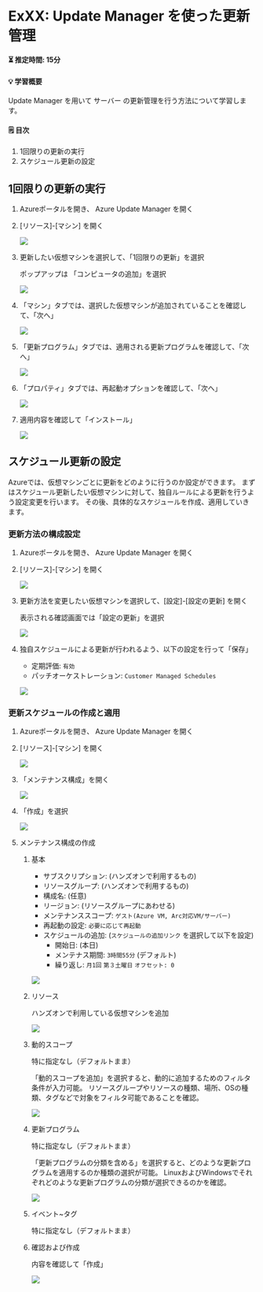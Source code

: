 # ExXX: Update Manager を使った更新管理

#### ⏳ 推定時間: 15分

#### 💡 学習概要

Update Manager を用いて サーバー の更新管理を行う方法について学習します。

#### 🗒️ 目次

1. 1回限りの更新の実行
1. スケジュール更新の設定

## 1回限りの更新の実行

1. Azureポータルを開き、 Azure Update Manager を開く

1. [リソース]-[マシン] を開く

   ![](../images/ex03/001-onetime.png)

1. 更新したい仮想マシンを選択して、「1回限りの更新」を選択

   ポップアップは 「コンピュータの追加」を選択

   ![](../images/ex03/002-onetime.png)

1. 「マシン」タブでは、選択した仮想マシンが追加されていることを確認して、「次へ」

   ![](../images/ex03/003-onetime.png)

1. 「更新プログラム」タブでは、適用される更新プログラムを確認して、「次へ」

   ![](../images/ex03/004-onetime.png)

1. 「プロパティ」タブでは、再起動オプションを確認して、「次へ」

   ![](../images/ex03/005-onetime.png)

1. 適用内容を確認して「インストール」

   ![](../images/ex03/006-onetime.png)


## スケジュール更新の設定

Azureでは、仮想マシンごとに更新をどのように行うのか設定ができます。
まずはスケジュール更新したい仮想マシンに対して、独自ルールによる更新を行うよう設定変更を行います。
その後、具体的なスケジュールを作成、適用していきます。

### 更新方法の構成設定

1. Azureポータルを開き、 Azure Update Manager を開く

1. [リソース]-[マシン] を開く

   ![](../images/ex03/101-schedule.png)

1. 更新方法を変更したい仮想マシンを選択して、[設定]-[設定の更新] を開く

   表示される確認画面では「設定の更新」を選択

   ![](../images/ex03/102-schedule.png)

1. 独自スケジュールによる更新が行われるよう、以下の設定を行って「保存」

   - 定期評価: `有効`
   - パッチオーケストレーション: `Customer Managed Schedules`

   ![](../images/ex03/103-schedule.png)

### 更新スケジュールの作成と適用

1. Azureポータルを開き、 Azure Update Manager を開く

1. [リソース]-[マシン] を開く

   ![](../images/ex03/104-schedule.png)

1. 「メンテナンス構成」を開く

   ![](../images/ex03/105-schedule.png)

1. 「作成」を選択

   ![](../images/ex03/106-schedule.png)

1. メンテナンス構成の作成

   1. 基本

      - サブスクリプション: (ハンズオンで利用するもの)
      - リソースグループ: (ハンズオンで利用するもの)
      - 構成名: (任意)
      - リージョン: (リソースグループにあわせる)
      - メンテナンススコープ: `ゲスト(Azure VM, Arc対応VM/サーバー)`
      - 再起動の設定: `必要に応じて再起動`
      - スケジュールの追加: (`スケジュールの追加リンク` を選択して以下を設定)
         - 開始日: (本日)
         - メンテナス期間: `3時間55分` (デフォルト)
         - 繰り返し: `月1回` `第３土曜日` `オフセット: 0`

      ![](../images/ex03/107a-schedule.png)

   1. リソース

      ハンズオンで利用している仮想マシンを追加

      ![](../images/ex03/107b-schedule.png)

   1. 動的スコープ

      特に指定なし（デフォルトまま）

      「動的スコープを追加」を選択すると、動的に追加するためのフィルタ条件が入力可能。
      リソースグループやリソースの種類、場所、OSの種類、タグなどで対象をフィルタ可能であることを確認。

      ![](../images/ex03/107c-schedule.png)

   1. 更新プログラム

      特に指定なし（デフォルトまま）

      「更新プログラムの分類を含める」を選択すると、どのような更新プログラムを適用するのか種類の選択が可能。
      LinuxおよびWindowsでそれぞれどのような更新プログラムの分類が選択できるのかを確認。

      ![](../images/ex03/107d-schedule.png)

   1. イベント~タグ

      特に指定なし（デフォルトまま）

   1. 確認および作成

      内容を確認して「作成」

      ![](../images/ex03/107e-schedule.png)


